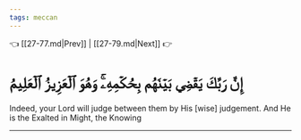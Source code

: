 ```yaml
---
tags: meccan
---
```


👈 [[27-77.md|Prev]] | [[27-79.md|Next]] 👉

# إِنَّ رَبَّكَ يَقۡضِي بَيۡنَهُم بِحُكۡمِهِۦۚ وَهُوَ ٱلۡعَزِيزُ ٱلۡعَلِيمُ

Indeed, your Lord will judge between them by His [wise] judgement. And He is the Exalted in Might, the Knowing

---

